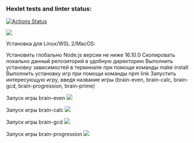 ### Hexlet tests and linter status:
[![Actions Status](https://github.com/Vapiti/backend-project-44/workflows/hexlet-check/badge.svg)](https://github.com/Vapiti/backend-project-44/actions)

<a href="https://codeclimate.com/github/Vapiti/backend-project-44/maintainability"><img src="https://api.codeclimate.com/v1/badges/07937a058a3add0ccb6f/maintainability" /></a>

Установка для Linux/WSL 2/MacOS:

Установить глобально Node.js версии не ниже 16.10.0
Скопировать локально данный репозиторий в удобную директорию
Выполнить установку зависимостей в терминале при помощи команды make install
Выполнить установку игр при помощи команды npm link
Запустить интересующую игру, введя название игры (brain-even, brain-calc, brain-gcd, brain-progression, brain-prime)

Запуск игры brain-even
<a href="https://asciinema.org/a/555979" target="_blank"><img src="https://asciinema.org/a/555979.svg" /></a>

Запуск игры brain-calc
<a href="https://asciinema.org/a/KUqGZXa6kjWsyEdfdHm56DsSo" target="_blank"><img src="https://asciinema.org/a/KUqGZXa6kjWsyEdfdHm56DsSo.svg" /></a>

Запуск игры brain-gcd
<a href="https://asciinema.org/a/558001" target="_blank"><img src="https://asciinema.org/a/558001.svg" /></a>

Запуск игры brain-progression
<a href="https://asciinema.org/a/564866" target="_blank"><img src="https://asciinema.org/a/564866.svg" /></a>
